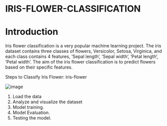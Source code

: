 # IRIS-FLOWER-CLASSIFICATION

# Introduction

Iris flower classification is a very popular machine learning project. The iris dataset contains three classes of flowers, Versicolor, Setosa, Virginica, and each class contains 4 features, ‘Sepal length’, ‘Sepal width’, ‘Petal length’, ‘Petal width’. The aim of the iris flower classification is to predict flowers based on their specific features.

Steps to Classify Iris Flower:
iris-flower

![image](https://github.com/user-attachments/assets/2222dfdf-f177-4a01-b751-1aa3af0285ed)


1. Load the data
2. Analyze and visualize the dataset
3. Model training.
4. Model Evaluation.
5. Testing the model.
